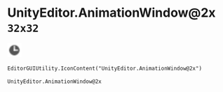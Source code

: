 # UnityEditor.AnimationWindow@2x `32x32`
<img src="/img/UnityEditor.AnimationWindow.png" width=32 height=32>

``` CSharp
EditorGUIUtility.IconContent("UnityEditor.AnimationWindow@2x")
```
```
UnityEditor.AnimationWindow@2x
```
